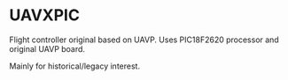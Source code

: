 UAVXPIC
=======
Flight controller original based on UAVP. Uses PIC18F2620 processor and original UAVP board.

Mainly for historical/legacy interest.
